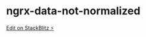 # ngrx-data-not-normalized

[Edit on StackBlitz ⚡️](https://stackblitz.com/edit/ngrx-data-not-normalized)